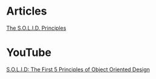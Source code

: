 # Articles

[The S.O.L.I.D. Principles](http://www.blackwasp.co.uk/SOLIDPrinciples.aspx)



# YouTube

[S.O.L.I.D: The First 5 Principles of Object Oriented Design](https://www.youtube.com/watch?v=agkWYPUcLpg)
